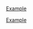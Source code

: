 [Example](http://example.com "Example Link")

[Example](http://example.com)

[](http://example.com)

[](<> "Example Link")

[](<>)

[]()
